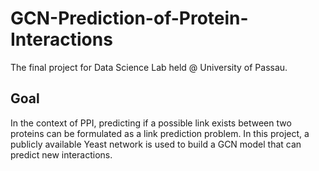 # GCN-Prediction-of-Protein-Interactions
The final project for Data Science Lab held @ University of Passau.

## Goal
In the context of PPI, predicting if a possible link exists between two proteins can be formulated as a link prediction problem. In this project, a publicly available Yeast network is used to build a GCN model that can predict new interactions.

